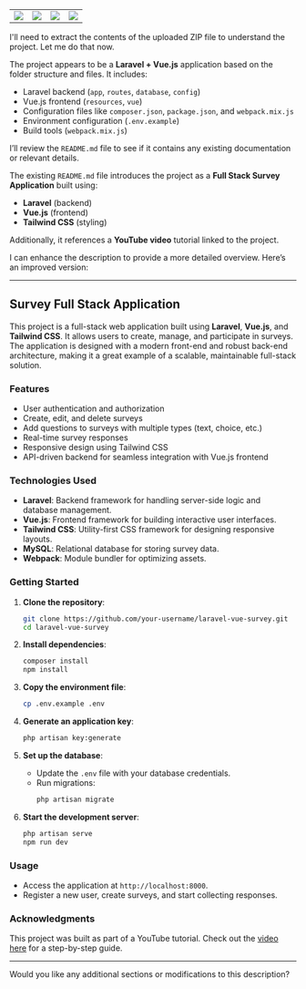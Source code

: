 

<table>
    <tr>
        <td>
            <a href="https://laravel.com"><img src="https://i.imgur.com/pBNT1yy.png" /></a>
        </td>
        <td>
            <a href="https://vuejs.org/"><img src="https://i.imgur.com/BxQe48y.png" /></a>
        </td>
        <td>
            <a href="https://tailwindcss.com/"><img src="https://i.imgur.com/wdYXsgR.png" /></a>
        </td>
        <td>
            <img src="https://i.imgur.com/Kp5kTUp.png" />
        </td>
    </tr>
</table>
I'll need to extract the contents of the uploaded ZIP file to understand the project. Let me do that now.

The project appears to be a **Laravel + Vue.js** application based on the folder structure and files. It includes:

- Laravel backend (`app`, `routes`, `database`, `config`)
- Vue.js frontend (`resources`, `vue`)
- Configuration files like `composer.json`, `package.json`, and `webpack.mix.js`
- Environment configuration (`.env.example`)
- Build tools (`webpack.mix.js`)

I’ll review the `README.md` file to see if it contains any existing documentation or relevant details.

The existing `README.md` file introduces the project as a **Full Stack Survey Application** built using:

- **Laravel** (backend)
- **Vue.js** (frontend)
- **Tailwind CSS** (styling)

Additionally, it references a **YouTube video** tutorial linked to the project.

I can enhance the description to provide a more detailed overview. Here’s an improved version:

---

## Survey Full Stack Application

This project is a full-stack web application built using **Laravel**, **Vue.js**, and **Tailwind CSS**. It allows users to create, manage, and participate in surveys. The application is designed with a modern front-end and robust back-end architecture, making it a great example of a scalable, maintainable full-stack solution.

### Features
- User authentication and authorization
- Create, edit, and delete surveys
- Add questions to surveys with multiple types (text, choice, etc.)
- Real-time survey responses
- Responsive design using Tailwind CSS
- API-driven backend for seamless integration with Vue.js frontend

### Technologies Used
- **Laravel**: Backend framework for handling server-side logic and database management.
- **Vue.js**: Frontend framework for building interactive user interfaces.
- **Tailwind CSS**: Utility-first CSS framework for designing responsive layouts.
- **MySQL**: Relational database for storing survey data.
- **Webpack**: Module bundler for optimizing assets.

### Getting Started

1. **Clone the repository**:
   ```bash
   git clone https://github.com/your-username/laravel-vue-survey.git
   cd laravel-vue-survey
   ```

2. **Install dependencies**:
   ```bash
   composer install
   npm install
   ```

3. **Copy the environment file**:
   ```bash
   cp .env.example .env
   ```

4. **Generate an application key**:
   ```bash
   php artisan key:generate
   ```

5. **Set up the database**:
   - Update the `.env` file with your database credentials.
   - Run migrations:
     ```bash
     php artisan migrate
     ```

6. **Start the development server**:
   ```bash
   php artisan serve
   npm run dev
   ```

### Usage
- Access the application at `http://localhost:8000`.
- Register a new user, create surveys, and start collecting responses.

### Acknowledgments
This project was built as part of a YouTube tutorial. Check out the [video here](https://youtu.be/WLQDpY7lOLg) for a step-by-step guide.

--- 

Would you like any additional sections or modifications to this description?
 
